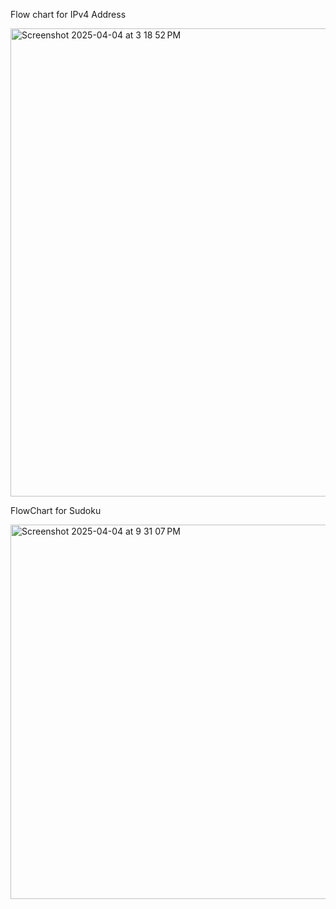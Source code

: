 Flow chart for IPv4 Address

<img width="749" alt="Screenshot 2025-04-04 at 3 18 52 PM" src="https://github.com/user-attachments/assets/9ee605ab-3fa6-4cf2-8b00-cf095907571b" />

FlowChart for Sudoku 

<img width="599" alt="Screenshot 2025-04-04 at 9 31 07 PM" src="https://github.com/user-attachments/assets/d32d8297-4f9b-4e55-8467-562c53e153b6" />
